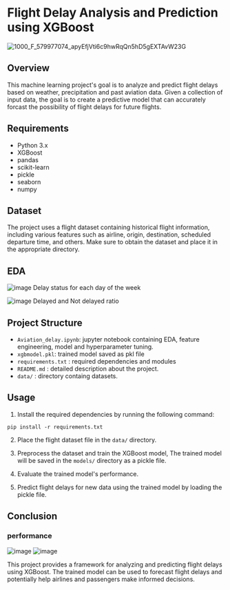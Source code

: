 # Flight Delay Analysis and Prediction using XGBoost
![1000_F_579977074_apyEfjVti6c9hwRqQn5hD5gEXTAvW23G](https://github.com/keerthikkn/Aviation_delay_prediction/assets/42544473/a5b51fe0-3335-4b25-b11f-84ba89ea8c26)

## Overview
This machine learning project's goal is to analyze and predict flight delays based on weather, precipitation and past aviation data. Given a collection of input data, the goal is to create a predictive model that can accurately forcast the possibility of flight delays for future flights.
## Requirements
- Python 3.x
- XGBoost
- pandas
- scikit-learn
- pickle
- seaborn
- numpy

## Dataset
The project uses a flight dataset containing historical flight information, including various features such as airline, origin, destination, scheduled departure time, and others. Make sure to obtain the dataset and place it in the appropriate directory.
## EDA
![image](https://github.com/keerthikkn/Aviation_delay_prediction/assets/42544473/1a755fd5-30be-489e-9e76-a57b2d256565)
Delay status for each day of the week

![image](https://github.com/keerthikkn/Aviation_delay_prediction/assets/42544473/184e558f-b3e6-4141-b670-103486c02d70)
Delayed and Not delayed ratio

## Project Structure

- `Aviation_delay.ipynb`: jupyter notebook containing EDA, feature engineering, model and hyperparameter tuning.
- `xgbmodel.pkl`: trained model saved as pkl file
- `requirements.txt` : required dependencies and modules 
- `README.md` : detailed description about the project.
- `data/` : directory containg datasets.

## Usage
1. Install the required dependencies by running the following command:
```
pip install -r requirements.txt
```

2. Place the flight dataset file in the `data/` directory.

3. Preprocess the dataset and train the XGBoost model, The trained model will be saved in the `models/` directory as a pickle file.

4. Evaluate the trained model's performance.

5. Predict flight delays for new data using the trained model by loading the pickle file.

## Conclusion

### performance

![image](https://github.com/keerthikkn/Aviation_delay_prediction/assets/42544473/ca52c479-491d-4c72-9784-ae7807563156)
![image](https://github.com/keerthikkn/Aviation_delay_prediction/assets/42544473/4e26d88a-a7de-41c4-be1e-b20bb0971d6e)

This project provides a framework for analyzing and predicting flight delays using XGBoost. The trained model can be used to forecast flight delays and potentially help airlines and passengers make informed decisions.

